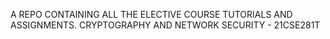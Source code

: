 A REPO CONTAINING ALL THE ELECTIVE COURSE TUTORIALS AND ASSIGNMENTS. 
CRYPTOGRAPHY AND NETWORK SECURITY - 21CSE281T
